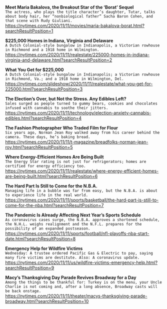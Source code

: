 **Meet Maria Bakalova, the Breakout Star of the ‘Borat’ Sequel**\
`The actress, who plays the title character’s daughter, Tutar, talks about body hair, her “nonbiological father” Sacha Baron Cohen, and that scene with Rudy Giuliani.`\
https://nytimes.com/2020/11/11/movies/maria-bakalova-borat.html?searchResultPosition=1

**$225,000 Homes in Indiana, Virginia and Delaware**\
`A Dutch Colonial-style bungalow in Indianapolis, a Victorian rowhouse in Richmond and a 1918 home in Wilmington.`\
https://nytimes.com/2020/11/11/realestate/225000-homes-in-indiana-virginia-and-delaware.html?searchResultPosition=2

**What You Get for $225,000**\
`A Dutch Colonial-style bungalow in Indianapolis; a Victorian rowhouse in Richmond, Va.; and a 1918 home in Wilmington, Del.`\
https://nytimes.com/slideshow/2020/11/11/realestate/what-you-get-for-225000.html?searchResultPosition=3

**The Election’s Over, but Not the Stress. Any Edibles Left?**\
`Sales surged as people turned to gummy bears, cookies and chocolates infused with cannabis to soothe their jitters.`\
https://nytimes.com/2020/11/11/technology/election-anxiety-cannabis-edibles.html?searchResultPosition=4

**The Fashion Photographer Who Traded Film for Flour**\
`Six years ago, Norman Jean Roy walked away from his career behind the camera. These days, he’s baking bread.`\
https://nytimes.com/2020/11/11/t-magazine/breadfolks-norman-jean-roy.html?searchResultPosition=5

**Where Energy-Efficient Homes Are Being Built**\
`The Energy Star rating is not just for refrigerators; homes are certified for energy efficiency too.`\
https://nytimes.com/2020/11/11/realestate/where-energy-efficient-homes-are-being-built.html?searchResultPosition=6

**The Hard Part Is Still to Come for the N.B.A.**\
`Managing life in a bubble was far from easy, but the N.B.A. is about to experience life in the real world.`\
https://nytimes.com/2020/11/11/sports/basketball/the-hard-part-is-still-to-come-for-the-nba.html?searchResultPosition=7

**The Pandemic Is Already Affecting Next Year’s Sports Schedule**\
`As coronavirus cases surge, the N.B.A. approves a shortened schedule, the N.H.L. weighs realignment and the N.F.L. prepares for the possibility of an expanded postseason.`\
https://nytimes.com/2020/11/11/sports/football/nfl-playoffs-nba-start-date.html?searchResultPosition=8

**Emergency Help for Wildfire Victims**\
`Wednesday: A trustee ordered Pacific Gas & Electric to pay, saying many fire victims are destitute. Also: A coronavirus update.`\
https://nytimes.com/2020/11/11/us/wildfire-victims-emergency-help.html?searchResultPosition=9

**Macy’s Thanksgiving Day Parade Revives Broadway for a Day**\
`Among the things to be thankful for: Turkey is on the menu, your Uncle Charlie is not coming and, after a long absence, Broadway casts will be back onstage.`\
https://nytimes.com/2020/11/11/theater/macys-thanksgiving-parade-broadway.html?searchResultPosition=10

